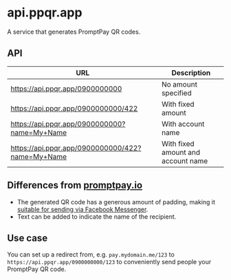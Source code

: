 # api.ppqr.app

A service that generates PromptPay QR codes.

## API

| URL | Description |
| --- | --- |
| <https://api.ppqr.app/0900000000> | No amount specified |
| <https://api.ppqr.app/0900000000/422> | With fixed amount |
| <https://api.ppqr.app/0900000000?name=My+Name> | With account name |
| <https://api.ppqr.app/0900000000/422?name=My+Name> | With fixed amount and account name |

## Differences from [promptpay.io](https://promptpay.io/)

- The generated QR code has a generous amount of padding, making it [suitable for sending via Facebook Messenger](https://user-images.githubusercontent.com/193136/155515054-8313aca6-528f-4084-8d1b-3681b599a1ae.png).
- Text can be added to indicate the name of the recipient.

## Use case

You can set up a redirect from, e.g. `pay.mydomain.me/123` to `https://api.ppqr.app/0900000000/123` to conveniently send people your PromptPay QR code.
